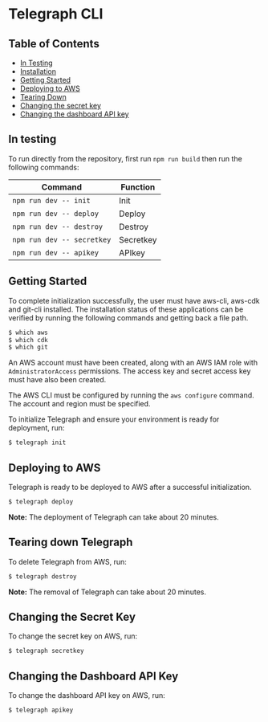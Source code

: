 # Telegraph CLI

## Table of Contents

- [In Testing](#in-testing)
- [Installation](#installation)
- [Getting Started](#getting-started)
- [Deploying to AWS](#deploying-to-aws)
- [Tearing Down](#tearing-down)
- [Changing the secret key](#changing-the-secret-key)
- [Changing the dashboard API key](#changing-the-dashboard-api-key)

## In testing

To run directly from the repository, first run `npm run build` then run the following commands:

| Command                    | Function  |
| -------------------------- | --------- |
| `npm run dev -- init`      | Init      |
| `npm run dev -- deploy`    | Deploy    |
| `npm run dev -- destroy`   | Destroy   |
| `npm run dev -- secretkey` | Secretkey |
| `npm run dev -- apikey`    | APIkey    |

## Getting Started

To complete initialization successfully, the user must have aws-cli, aws-cdk and git-cli installed. The installation status of these applications can be verified by running the following commands and getting back a file path.

```bash
$ which aws
$ which cdk
$ which git
```

An AWS account must have been created, along with an AWS IAM role with `AdministratorAccess` permissions. The access key and secret access key must have also been created.

The AWS CLI must be configured by running the `aws configure` command. The account and region must be specified.

To initialize Telegraph and ensure your environment is ready for deployment, run:

```bash
$ telegraph init
```

## Deploying to AWS

Telegraph is ready to be deployed to AWS after a successful initialization.

```bash
$ telegraph deploy
```

**Note:** The deployment of Telegraph can take about 20 minutes.

## Tearing down Telegraph

To delete Telegraph from AWS, run:

```bash
$ telegraph destroy
```

**Note:** The removal of Telegraph can take about 20 minutes.

## Changing the Secret Key

To change the secret key on AWS, run:

```bash
$ telegraph secretkey
```

## Changing the Dashboard API Key

To change the dashboard API key on AWS, run:

```bash
$ telegraph apikey
```
